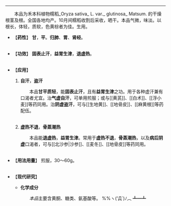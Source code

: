 ---
&emsp;&emsp;本品为禾本科植物糯稻_Oryza sativa_ L. var._ glutinosa_ Matsum. 的干燥根茎及根。全国各地均产。10月间糯稻收割后采收，晒干。本品气微，味淡。以根长，体轻，质软，色黄棕者为佳。生用。

- 【**药性**】
	**甘**，**平**。**归肺**、**胃**、**肾经**。<br></br>

- 【**功效**】
	**固表止汗**，**益胃生津**，**退虚热**。<br></br>

- 【**应用**】
	1. **自汗**，**盗汗**
		
		&emsp;&emsp;本品**甘平质轻**，能**固表止汗**，且有**益胃生津**之功。用于各种虚汗兼有口渴者尤宜。治**气虚自汗**，可单用煎服；或与[[黄芪]]、[[白术]]、[[浮小麦]]等药同用。治**阴虚盗汗**，可与[[生地黄]]、[[地骨皮]]、[[麻黄根]]等药配伍。<br></br>
	
	2. **虚热不退**，**骨蒸潮热**
		
		&emsp;&emsp;本品能**退虚热**，**益胃生津**。常用于**虚热不退**，**骨蒸潮热**，以及**病后阴虚**口渴者，可与[[北沙参|沙参]]、[[麦冬]]、[[地骨皮]]等药同用。<br></br>

- 【**用法用量**】
	煎服，30～60g。<br></br>

- 【**现代研究**】
	* **化学成分**
		
		&emsp;&emsp;<dfn>本品</dfn>主要含黄酮、糖类、氨基酸等。
		%%ヽ('Д`)ﾉ︵ ┻━┻